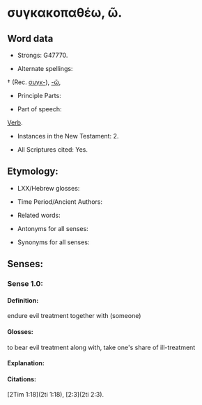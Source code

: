 # συγκακοπαθέω, ῶ.

<!-- Status: S2=NeedsReview -->
<!-- Lexica used for edits: BDAG LN FFM BN LSJM   -->

## Word data

* Strongs: G47770.

* Alternate spellings:

†  (Rec. [συγκ-]()), [-ῶ](), 

* Principle Parts: 


* Part of speech: 

[Verb](http://ugg.readthedocs.io/en/latest/verb.html).

* Instances in the New Testament: 2.

* All Scriptures cited: Yes.

## Etymology: 


* LXX/Hebrew glosses: 


* Time Period/Ancient Authors: 


* Related words: 

* Antonyms for all senses:

* Synonyms for all senses: 


## Senses: 


### Sense  1.0: 

#### Definition: 

endure evil treatment together with (someone)

#### Glosses: 

to bear evil treatment along with, take one's share of ill-treatment

#### Explanation: 


#### Citations: 

 [2Tim 1:18](2ti 1:18), [2:3](2ti 2:3).